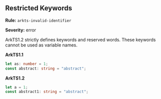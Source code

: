## Restricted Keywords

**Rule:** `arkts-invalid-identifier`

**Severity:** error

ArkTS1.2 strictly defines keywords and reserved words. These keywords cannot be used as variable names.

**ArkTS1.1**
```typescript
let as: number = 1;
const abstract: string = "abstract";
```

**ArkTS1.2**
```typescript
let a = 1;
const abstract1: string = "abstract";
```
